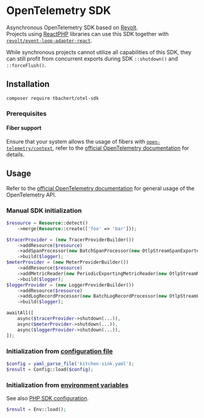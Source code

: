# OpenTelemetry SDK

Asynchronous OpenTelemetry SDK based on [Revolt].  
Projects using [ReactPHP] libraries can use this SDK together with [`revolt/event-loop-adapter-react`].

While synchronous projects cannot utilize all capabilities of this SDK, they can still profit from concurrent exports
during SDK `::shutdown()` and `::forceFlush()`.

## Installation

```shell
composer require tbachert/otel-sdk
```

### Prerequisites

#### Fiber support

Ensure that your system allows the usage of fibers with [`open-telemetry/context`], refer to the
[official OpenTelemetry documentation](https://opentelemetry.io/docs/instrumentation/php/#ext-ffi) for details.

## Usage

Refer to the [official OpenTelemetry documentation](https://opentelemetry.io/docs/instrumentation/php/) for general usage of the OpenTelemetry API.

### Manual SDK initialization

```php
$resource = Resource::detect()
    ->merge(Resource::create(['foo' => 'bar']));

$tracerProvider = (new TracerProviderBuilder())
    ->addResource($resource)
    ->addSpanProcessor(new BatchSpanProcessor(new OtlpStreamSpanExporter(getStdout())))
    ->build($logger);
$meterProvider = (new MeterProviderBuilder())
    ->addResource($resource)
    ->addMetricReader(new PeriodicExportingMetricReader(new OtlpStreamMetricExporter(getStdout())))
    ->build($logger);
$loggerProvider = (new LoggerProviderBuilder())
    ->addResource($resource)
    ->addLogRecordProcessor(new BatchLogRecordProcessor(new OtlpStreamLogRecordExporter(getStdout())))
    ->build($logger);
```

```php
awaitAll([
    async($tracerProvider->shutdown(...)),
    async($meterProvider->shutdown(...)),
    async($loggerProvider->shutdown(...)),
]);
```

### Initialization from [configuration file](https://opentelemetry.io/docs/specs/otel/configuration/file-configuration/)

```php
$config = yaml_parse_file('kitchen-sink.yaml');
$result = Config::load($config);
```

### Initialization from [environment variables](https://opentelemetry.io/docs/specs/otel/configuration/sdk-environment-variables/)

See also [PHP SDK configuration](https://opentelemetry.io/docs/instrumentation/php/sdk/#configuration).

```php
$result = Env::load();
```


[Revolt]: https://revolt.run/
[ReactPHP]: https://reactphp.org/
[`revolt/event-loop-adapter-react`]: https://github.com/revoltphp/event-loop-adapter-react
[`open-telemetry/context`]: https://github.com/opentelemetry-php/context
